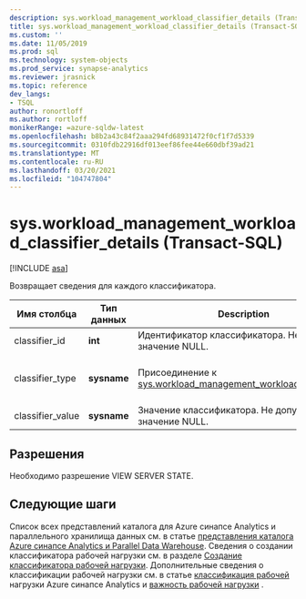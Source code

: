 ```yaml
---
description: sys.workload_management_workload_classifier_details (Transact-SQL)
title: sys.workload_management_workload_classifier_details (Transact-SQL) | Документация Майкрософт
ms.custom: ''
ms.date: 11/05/2019
ms.prod: sql
ms.technology: system-objects
ms.prod_service: synapse-analytics
ms.reviewer: jrasnick
ms.topic: reference
dev_langs:
- TSQL
author: ronortloff
ms.author: rortloff
monikerRange: =azure-sqldw-latest
ms.openlocfilehash: b8b2a43c84f2aaa294fd68931472f0cf1f7d5339
ms.sourcegitcommit: 0310fdb22916df013eef86fee44e660dbf39ad21
ms.translationtype: MT
ms.contentlocale: ru-RU
ms.lasthandoff: 03/20/2021
ms.locfileid: "104747804"
---
```

# <a name="sysworkload_management_workload_classifier_details-transact-sql"></a>sys.workload_management_workload_classifier_details (Transact-SQL)

[!INCLUDE [asa](../../includes/applies-to-version/asa.md)]

  Возвращает сведения для каждого классификатора.  
  
|Имя столбца|Тип данных|Description|Диапазон|  
|-----------------|---------------|-----------------|-----------|
|classifier_id|**int**|Идентификатор классификатора.  Не допускает значение NULL.|
|classifier_type|**sysname**|Присоединение к [sys.workload_management_workload_classifiers](sys-workload-management-workload-classifiers-transact-sql.md).|`membername`</br>`wlm_label`</br>`wlm_context`</br>`start_time`</br>`end_time`|
|classifier_value|**sysname**|Значение классификатора. Не допускает значение NULL.||

## <a name="permissions"></a>Разрешения

Необходимо разрешение VIEW SERVER STATE.

## <a name="next-steps"></a>Следующие шаги
  
Список всех представлений каталога для Azure синапсе Analytics и параллельного хранилища данных см. в статье [представления каталога Azure синапсе Analytics и Parallel Data Warehouse](../../relational-databases/system-catalog-views/sql-data-warehouse-and-parallel-data-warehouse-catalog-views.md). Сведения о создании классификатора рабочей нагрузки см. в разделе [Создание классификатора рабочей нагрузки](../../t-sql/statements/create-workload-classifier-transact-sql.md). Дополнительные сведения о классификации рабочей нагрузки см. в статье [классификация рабочей](/azure/sql-data-warehouse/sql-data-warehouse-workload-classification) нагрузки Azure синапсе Analytics и [важность рабочей нагрузки](/azure/sql-data-warehouse/sql-data-warehouse-workload-classification) .
